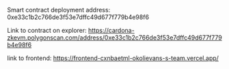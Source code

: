 Smart contract deployment address: 0xe33c1b2c766de3f53e7dffc49d677f779b4e98f6

Link to contract on explorer: https://cardona-zkevm.polygonscan.com/address/0xe33c1b2c766de3f53e7dffc49d677f779b4e98f6

link to frontend: https://frontend-cxnbaetml-okolievans-s-team.vercel.app/



